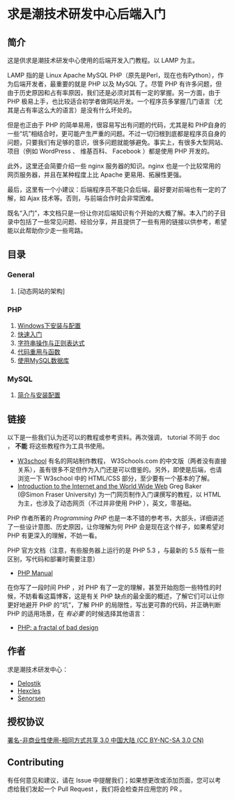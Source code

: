 ﻿# 求是潮技术研发中心后端入门

## 简介

这是供求是潮技术研发中心使用的后端开发入门教程。以 LAMP 为主。

LAMP 指的是 Linux Apache MySQL PHP（原先是Perl，现在也有Python），作为后端开发者，最重要的就是 PHP 以及 MySQL 了。尽管 PHP 有许多问题，但由于历史原因和占有率原因，我们还是必须对其有一定的掌握。另一方面，由于 PHP 极易上手，也比较适合初学者做网站开发。一个程序员多掌握几门语言（尤其是占有率这么大的语言）是没有什么坏处的。

但是也正由于 PHP 的简单易用，很容易写出有问题的代码，尤其是和 PHP自身的一些“坑”相结合时，更可能产生严重的问题。不过一切归根到底都是程序员自身的问题，只要我们有足够的意识，很多问题就能够避免。事实上，有很多大型网站、项目（例如 WordPress 、 维基百科、 Facebook ）都是使用 PHP 开发的。

此外，这里还会简要介绍一些 nginx 服务器的知识。nginx 也是一个比较常用的网页服务器，并且在某种程度上比 Apache 更易用、拓展性更强。

最后，这里有一个小建议：后端程序员不能只会后端，最好要对前端也有一定的了解，如 Ajax 技术等。否则，与前端合作时会非常困难。

既名“入门”，本文档只是一份让你对后端知识有个开始的大概了解。本入门的子目录中包括了一些常见问题、经验分享，并且提供了一些有用的链接以供参考，希望能以此帮助你少走一些弯路。

## 目录
### General
1. [动态网站的架构]

### PHP
1. [Windows下安装与配置](PHP/安装与配置.md)
1. [快速入门](PHP/快速入门.md)
1. [字符串操作与正则表达式](PHP/字符串操作与正则表达式.md)
1. [代码重用与函数](PHP/代码重用与函数.md)
1. [使用MySQL数据库](PHP/使用MySQL数据库.md)

### MySQL
1. [简介与安装配置](MySQL/简介与安装配置.md)

## 链接

以下是一些我们认为还可以的教程或参考资料。再次强调， tutorial 不同于 doc ， __不能__ 将这些教程作为工具书使用。

* [W3school](http://www.w3school.com.cn/)
  有名的网站制作教程， W3Schools.com 的中文版（两者没有直接关系），虽有很多不足但作为入门还是可以借鉴的。另外，即使是后端，也请浏览一下 W3school 中的 HTML/CSS 部分，至少要有一个基本的了解。
* [Introduction to the Internet and the World Wide Web](http://www.cs.sfu.ca/CourseCentral/165/common/guide/)
  Greg Baker (@Simon Fraser University) 为一门网页制作入门课撰写的教程，以 HTML 为主，也涉及了动态网页（不过并非使用 PHP ），英文，零基础。

PHP 作者所著的 _Programming PHP_ 也是一本不错的参考书，大部头，详细讲述了一些设计意图、历史原因，让你理解为何 PHP 会是现在这个样子，如果希望对 PHP 有更深入的理解，不妨一看。

PHP 官方文档（注意，有些服务器上运行的是 PHP 5.3 ，与最新的 5.5 版有一些区别，写代码和部署时需要注意）

* [PHP Manual](http://www.php.net/manual/en/)

在你写了一段时间 PHP ，对 PHP 有了一定的理解，甚至开始抱怨一些特性的时候，不妨看看这篇博客，这是有关 PHP 缺点的最全面的概述，了解它们可以让你更好地避开 PHP 的“坑”，了解 PHP 的局限性，写出更可靠的代码，并正确判断 PHP 的适用场景，在 _有必要_ 的时候选择其他语言：

* [PHP: a fractal of bad design](http://me.veekun.com/blog/2012/04/09/php-a-fractal-of-bad-design/)

## 作者
求是潮技术研发中心：

* <a href="https://github.com/Delostik" target="_blank">Delostik</a>
* <a href="https://github.com/Hexcles" target="_blank">Hexcles</a>
* <a href="https://github.com/Senorsen" target="_blank">Senorsen</a>

## 授权协议
[署名-非商业性使用-相同方式共享 3.0 中国大陆 (CC BY-NC-SA 3.0 CN)](http://creativecommons.org/licenses/by-nc-sa/3.0/cn/)

## Contributing
有任何意见和建议，请在 Issue 中提醒我们；如果想更改或添加页面，您可以考虑给我们发起一个 Pull Request ，我们将会检查并应用您的 PR 。

